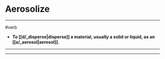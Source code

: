 # Aerosolize
---
#verb
- **To [[d/_disperse|disperse]] a material, usually a solid or liquid, as an [[a/_aerosol|aerosol]].**
---
---
